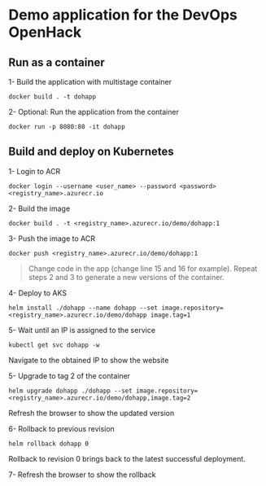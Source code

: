 # Demo application for the DevOps OpenHack

## Run as a container
1- Build the application with multistage container

`docker build . -t dohapp`

2- Optional: Run the application from the container

`docker run -p 8080:80 -it dohapp`

## Build and deploy on Kubernetes

1- Login to ACR

`docker login --username <user_name> --password <password> <registry_name>.azurecr.io`

2- Build the image

`docker build . -t <registry_name>.azurecr.io/demo/dohapp:1`

3- Push the image to ACR

`docker push <registry_name>.azurecr.io/demo/dohapp:1`

> Change code in the app (change line 15 and 16 for example).
> Repeat steps 2 and 3 to generate a new versions of the container.

4- Deploy to AKS

`helm install ./dohapp --name dohapp --set image.repository=<registry_name>.azurecr.io/demo/dohapp image.tag=1`

5- Wait until an IP is assigned to the service

`kubectl get svc dohapp -w`

Navigate to the obtained IP to show the website

5- Upgrade to tag 2 of the container

`helm upgrade dohapp ./dohapp --set image.repository=<registry_name>.azurecr.io/demo/dohapp,image.tag=2`

Refresh the browser to show the updated version

6- Rollback to previous revision

`helm rollback dohapp 0`

Rollback to revision 0 brings back to the latest successful deployment.

7- Refresh the browser to show the rollback
